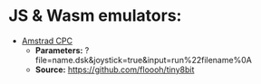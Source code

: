 # JS & Wasm emulators:
* [Amstrad CPC](https://imadering.github.io/wemus/Amstrad-CPC/cpc.html)
  * **Parameters:** ?file=name.dsk&joystick=true&input=run%22filename%0A
  * **Source:** https://github.com/floooh/tiny8bit
